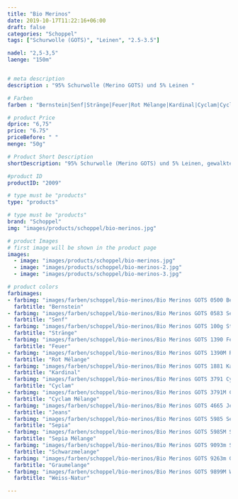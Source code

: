 ```yaml
---
title: "Bio Merinos"
date: 2019-10-17T11:22:16+06:00
draft: false
categories: "Schoppel"
tags: ["Schurwolle (GOTS)", "Leinen", "2.5-3.5"]

nadel: "2,5-3,5" 
laenge: "150m"	


# meta description
description : "95% Schurwolle (Merino GOTS) und 5% Leinen "

# Farben
farben : "Bernstein|Senf|Stränge|Feuer|Rot Mélange|Kardinal|Cyclam|Cyclam Mélange|Jeans|Sepia|Sepia Mélange|Schwarzmelange|Graumelange|Weiss-Natur"

# product Price
dprice: "6,75"
price: "6.75"
priceBefore: " "
menge: "50g"

# Product Short Description
shortDescription: "95% Schurwolle (Merino GOTS) und 5% Leinen, gewalktes und weiches Allround-Garn"

#product ID
productID: "2009"

# type must be "products"
type: "products"

# type must be "products"
brand: "Schoppel"
img: "images/products/schoppel/bio-merinos.jpg"   

# product Images
# first image will be shown in the product page
images:
  - image: "images/products/schoppel/bio-merinos.jpg"
  - image: "images/products/schoppel/bio-merinos-2.jpg"
  - image: "images/products/schoppel/bio-merinos-3.jpg"

# product colors
farbimages:
- farbimg: "images/farben/schoppel/bio-merinos/Bio Merinos GOTS 0500 Bernstein.jpg"	
  farbtitle: "Bernstein"
- farbimg: "images/farben/schoppel/bio-merinos/Bio Merinos GOTS 0583 Senf.jpg"	
  farbtitle: "Senf"
- farbimg: "images/farben/schoppel/bio-merinos/Bio Merinos GOTS 100g Stränge.jpg"	
  farbtitle: "Stränge"
- farbimg: "images/farben/schoppel/bio-merinos/Bio Merinos GOTS 1390 Feuer.jpg"	
  farbtitle: "Feuer"
- farbimg: "images/farben/schoppel/bio-merinos/Bio Merinos GOTS 1390M Rot Mélange.jpg"	
  farbtitle: "Rot Mélange"
- farbimg: "images/farben/schoppel/bio-merinos/Bio Merinos GOTS 1881 Kardinal.jpg"	
  farbtitle: "Kardinal"
- farbimg: "images/farben/schoppel/bio-merinos/Bio Merinos GOTS 3791 Cyclam.jpg"	
  farbtitle: "Cyclam"
- farbimg: "images/farben/schoppel/bio-merinos/Bio Merinos GOTS 3791M Cyclam Mélange.jpg"	
  farbtitle: "Cyclam Mélange"
- farbimg: "images/farben/schoppel/bio-merinos/Bio Merinos GOTS 4665 Jeans.jpg"	
  farbtitle: "Jeans"
- farbimg: "images/farben/schoppel/bio-merinos/Bio Merinos GOTS 5985 Sepia.jpg"	
  farbtitle: "Sepia"
- farbimg: "images/farben/schoppel/bio-merinos/Bio Merinos GOTS 5985M Sepia Mélange.jpg"	
  farbtitle: "Sepia Mélange"
- farbimg: "images/farben/schoppel/bio-merinos/Bio Merinos GOTS 9093m Schwarzmelange.jpg"	
  farbtitle: "Schwarzmelange"
- farbimg: "images/farben/schoppel/bio-merinos/Bio Merinos GOTS 9263m Graumelange.jpg"	
  farbtitle: "Graumelange"
- farbimg: "images/farben/schoppel/bio-merinos/Bio Merinos GOTS 9899M Weiss-Natur.jpg"	
  farbtitle: "Weiss-Natur"

---
```



